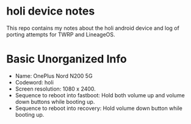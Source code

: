 holi device notes
=================

This repo contains my notes about the holi android device and log of porting
attempts for TWRP and LineageOS.

Basic Unorganized Info
======================

- Name: OnePlus Nord N200 5G
- Codeword: holi
- Screen resolution: 1080 x 2400.
- Sequence to reboot into fastboot: Hold both volume up and volume down buttons
  while booting up.
- Sequence to reboot into recovery: Hold volume down button while booting up.
